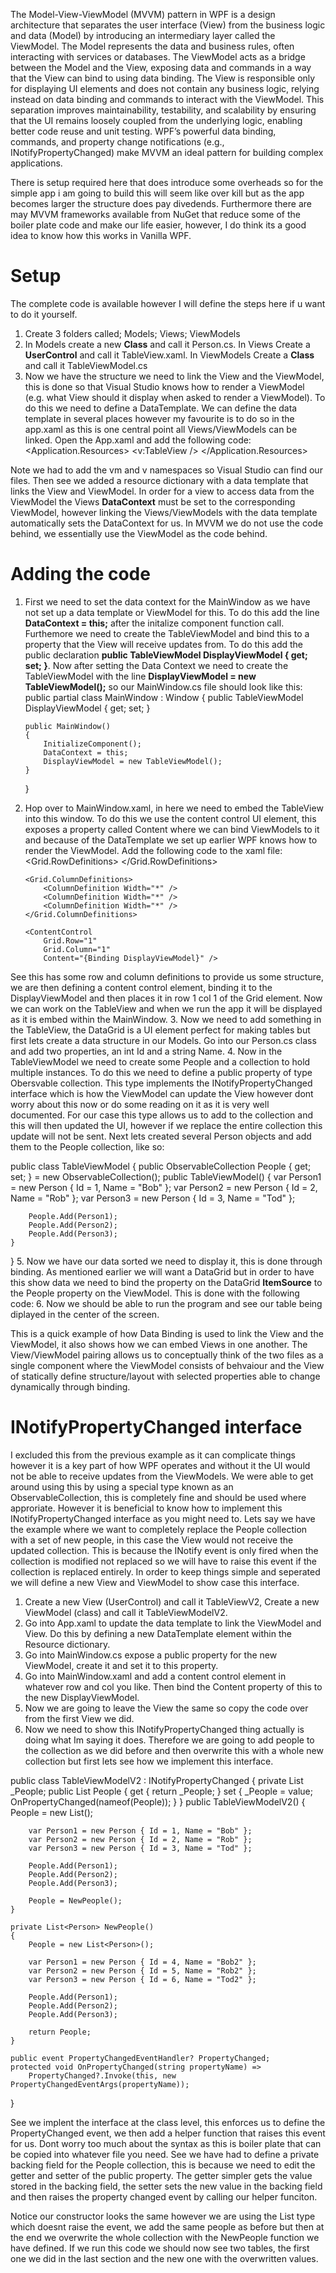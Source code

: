 The Model-View-ViewModel (MVVM) pattern in WPF is a design architecture that separates the user interface (View) from the business logic and data (Model) by introducing an intermediary layer called the ViewModel. The Model represents the data and business rules, often interacting with services or databases. The ViewModel acts as a bridge between the Model and the View, exposing data and commands in a way that the View can bind to using data binding. The View is responsible only for displaying UI elements and does not contain any business logic, relying instead on data binding and commands to interact with the ViewModel. This separation improves maintainability, testability, and scalability by ensuring that the UI remains loosely coupled from the underlying logic, enabling better code reuse and unit testing. WPF’s powerful data binding, commands, and property change notifications (e.g., INotifyPropertyChanged) make MVVM an ideal pattern for building complex applications.

There is setup required here that does introduce some overheads so for the simple app i am going to build this will seem like over kill but as the app becomes larger the structure does pay divedends. Furthermore there are may MVVM frameworks available from NuGet that reduce some of the boiler plate code and make our life easier, however, I do think its a good idea to know how this works in Vanilla WPF.

# Setup

The complete code is available however I will define the steps here if u want to do it yourself.

1. Create 3 folders called; Models; Views; ViewModels
2. In Models create a new **Class** and call it Person.cs. In Views Create a **UserControl** and call it TableView.xaml. In ViewModels Create a **Class** and call it TableViewModel.cs
3. Now we have the structure we need to link the View and the ViewModel, this is done so that Visual Studio knows how to render a ViewModel (e.g. what View should it display when asked to render a ViewModel). To do this we need to define a DataTemplate. We can define the data template in several places however my favourite is to do so in the app.xaml as this is one central point all Views/ViewModels can be linked. Open the App.xaml and add the following code:
   <Application x:Class="Vanilla_MVVM.App"
               xmlns="http://schemas.microsoft.com/winfx/2006/xaml/presentation"
               xmlns:x="http://schemas.microsoft.com/winfx/2006/xaml"
               xmlns:local="clr-namespace:Vanilla_MVVM"
               xmlns:vm="clr-namespace:Vanilla_MVVM.ViewModels"
               xmlns:v="clr-namespace:Vanilla_MVVM.Views"
               StartupUri="MainWindow.xaml">
   <Application.Resources>
   <ResourceDictionary>
   <DataTemplate DataType="{x:Type vm:TableViewModel}">
   <v:TableView />
   </DataTemplate>
   </ResourceDictionary>
   </Application.Resources>
   </Application>

Note we had to add the vm and v namespaces so Visual Studio can find our files. Then see we added a resource dictionary with a data template that links the View and ViewModel. In order for a view to access data from the ViewModel the Views **DataContext** must be set to the corresponding ViewModel, however linking the Views/ViewModels with the data template automatically sets the DataContext for us. In MVVM we do not use the code behind, we essentially use the ViewModel as the code behind.

# Adding the code

1.  First we need to set the data context for the MainWindow as we have not set up a data template or ViewModel for this. To do this add the line **DataContext = this;** after the initalize component function call. Furthemore we need to create the TableViewModel and bind this to a property that the View will receive updates from. To do this add the public declaration **public TableViewModel DisplayViewModel { get; set; }**. Now after setting the Data Context we need to create the TableViewModel with the line **DisplayViewModel = new TableViewModel();** so our MainWindow.cs file should look like this:
    public partial class MainWindow : Window
    {
    public TableViewModel DisplayViewModel { get; set; }

        public MainWindow()
        {
            InitializeComponent();
            DataContext = this;
            DisplayViewModel = new TableViewModel();
        }

    }

2.  Hop over to MainWindow.xaml, in here we need to embed the TableView into this window. To do this we use the content control UI element, this exposes a property called Content where we can bind ViewModels to it and because of the DataTemplate we set up earlier WPF knows how to render the ViewModel. Add the following code to the xaml file:
    <Grid>
    <Grid.RowDefinitions>
    <RowDefinition Height="*" />
    <RowDefinition Height="*" />
    <RowDefinition Height="*" />
    </Grid.RowDefinitions>

        <Grid.ColumnDefinitions>
            <ColumnDefinition Width="*" />
            <ColumnDefinition Width="*" />
            <ColumnDefinition Width="*" />
        </Grid.ColumnDefinitions>

        <ContentControl
            Grid.Row="1"
            Grid.Column="1"
            Content="{Binding DisplayViewModel}" />

    </Grid>

See this has some row and column definitions to provide us some structure, we are then defining a content control element, binding it to the DisplayViewModel and then places it in row 1 col 1 of the Grid element. Now we can work on the TableView and when we run the app it will be displayed as it is embed within the MainWindow. 3. Now we need to add something in the TableView, the DataGrid is a UI element perfect for making tables but first lets create a data structure in our Models. Go into our Person.cs class and add two properties, an int Id and a string Name. 4. Now in the TableViewModel we need to create some People and a collection to hold multiple instances. To do this we need to define a public property of type Obersvable collection. This type implements the INotifyPropertyChanged interface which is how the ViewModel can update the View however dont worry about this now or do some reading on it as it is very well documented. For our case this type allows us to add to the collection and this will then updated the UI, however if we replace the entire collection this update will not be sent.
Next lets created several Person objects and add them to the People collection, like so:

public class TableViewModel
{
public ObservableCollection<Person> People { get; set; } = new ObservableCollection<Person>();
public TableViewModel()
{
var Person1 = new Person { Id = 1, Name = "Bob" };
var Person2 = new Person { Id = 2, Name = "Rob" };
var Person3 = new Person { Id = 3, Name = "Tod" };

        People.Add(Person1);
        People.Add(Person2);
        People.Add(Person3);
    }

} 5. Now we have our data sorted we need to display it, this is done through binding. As mentioned earlier we will want a DataGrid but in order to have this show data we need to bind the property on the DataGrid **ItemSource** to the People property on the ViewModel. This is done with the following code:
**<DataGrid AutoGenerateColumns="True" ItemsSource="{Binding People}" />** 6. Now we should be able to run the program and see our table being diplayed in the center of the screen.

This is a quick example of how Data Binding is used to link the View and the ViewModel, it also shows how we can embed Views in one another. The View/ViewModel pairing allows us to conceptually think of the two files as a single component where the ViewModel consists of behvaiour and the View of statically define structure/layout with selected properties able to change dynamically through binding.

# INotifyPropertyChanged interface

I excluded this from the previous example as it can complicate things however it is a key part of how WPF operates and without it the UI would not be able to receive updates from the ViewModels. We were able to get around using this by using a special type known as an ObservableCollection, this is completely fine and should be used where approriate. However it is beneficial to know how to implement this INotifyPropertyChanged interface as you might need to.
Lets say we have the example where we want to completely replace the People collection with a set of new people, in this case the View would not receive the updated collection. This is because the INotify event is only fired when the collection is modified not replaced so we will have to raise this event if the collection is replaced entirely.
In order to keep things simple and seperated we will define a new View and ViewModel to show case this interface.

1. Create a new View (UserControl) and call it TableViewV2, Create a new ViewModel (class) and call it TableViewModelV2.
2. Go into App.xaml to update the data template to link the ViewModel and View. Do this by defining a new DataTemplate element within the Resource dictionary.
3. Go into MainWindow.cs expose a public property for the new ViewModel, create it and set it to this property.
4. Go into MainWindow.xaml and add a content control element in whatever row and col you like. Then bind the Content property of this to the new DisplayViewModel.
5. Now we are going to leave the View the same so copy the code over from the first View we did.
6. Now we need to show this INotifyPropertyChanged thing actually is doing what Im saying it does. Therefore we are going to add people to the collection as we did before and then overwrite this with a whole new collection but first lets see how we implement this interface.

public class TableViewModelV2 : INotifyPropertyChanged
{
private List<Person> \_People;
public List<Person> People
{
get { return \_People; }
set { \_People = value; OnPropertyChanged(nameof(People)); }
}
public TableViewModelV2()
{
People = new List<Person>();

        var Person1 = new Person { Id = 1, Name = "Bob" };
        var Person2 = new Person { Id = 2, Name = "Rob" };
        var Person3 = new Person { Id = 3, Name = "Tod" };

        People.Add(Person1);
        People.Add(Person2);
        People.Add(Person3);

        People = NewPeople();
    }

    private List<Person> NewPeople()
    {
        People = new List<Person>();

        var Person1 = new Person { Id = 4, Name = "Bob2" };
        var Person2 = new Person { Id = 5, Name = "Rob2" };
        var Person3 = new Person { Id = 6, Name = "Tod2" };

        People.Add(Person1);
        People.Add(Person2);
        People.Add(Person3);

        return People;
    }

    public event PropertyChangedEventHandler? PropertyChanged;
    protected void OnPropertyChanged(string propertyName) =>
        PropertyChanged?.Invoke(this, new PropertyChangedEventArgs(propertyName));

}

See we implent the interface at the class level, this enforces us to define the PropertyChanged event, we then add a helper function that raises this event for us. Dont worry too much about the syntax as this is boiler plate that can be copied into whatever file you need. See we have had to define a private backing field for the People collection, this is because we need to edit the getter and setter of the public property. The getter simpler gets the value stored in the backing field, the setter sets the new value in the backing field and then raises the property changed event by calling our helper funciton.

Notice our constructor looks the same however we are using the List type which doesnt raise the event, we add the same people as before but then at the end we overwrite the whole collection with the NewPeople function we have defined. If we run this code we should now see two tables, the first one we did in the last section and the new one with the overwritten values.
